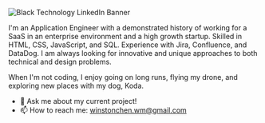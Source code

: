 ![Black Technology LinkedIn Banner](https://user-images.githubusercontent.com/72679784/116313435-c00fa980-a77b-11eb-8aaa-d8d79dde7b89.png)

I'm an Application Engineer with a demonstrated history of working for a SaaS in an enterprise environment and a high growth startup. Skilled in HTML, CSS, JavaScript, and SQL. Experience with Jira, Confluence, and DataDog. I am always looking for innovative and unique approaches to both technical and design problems.

When I'm not coding, I enjoy going on long runs, flying my drone, and exploring new places with my dog, Koda.

- 💬 Ask me about my current project!
- 📫 How to reach me: winstonchen.wm@gmail.com

<!--
**winstonchen-code/winstonchen-code** is a ✨ _special_ ✨ repository because its `README.md` (this file) appears on your GitHub profile.

Here are some ideas to get you started:

- 🔭 I’m currently working on ...
- 🌱 I’m currently learning ...
- 👯 I’m looking to collaborate on ...
- 🤔 I’m looking for help with ...
- 💬 Ask me about ...
- 📫 How to reach me: ...
- 😄 Pronouns: ...
- ⚡ Fun fact: ...
-->

